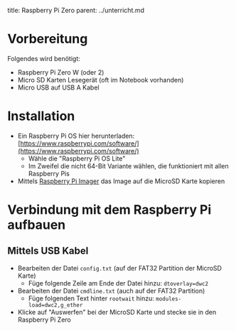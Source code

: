 title: Raspberry Pi Zero
parent: ../unterricht.md

# Vorbereitung
Folgendes wird benötigt:
* Raspberry Pi Zero W (oder 2)
* Micro SD Karten Lesegerät (oft im Notebook vorhanden)
* Micro USB auf USB A Kabel

# Installation
* Ein Raspberry Pi OS hier herunterladen: [https://www.raspberrypi.com/software/](https://www.raspberrypi.com/software/)
  * Wähle die "Raspberry Pi OS Lite"
  * Im Zweifel die nicht 64-Bit Variante wählen, die funktioniert mit allen Raspberry Pis
* Mittels [Raspberry Pi Imager](https://downloads.raspberrypi.org/imager/imager_latest.exe) das Image auf die MicroSD Karte kopieren

# Verbindung mit dem Raspberry Pi aufbauen
## Mittels USB Kabel
* Bearbeiten der Datei `config.txt` (auf der FAT32 Partition der MicroSD Karte)
  * Füge folgende Zeile am Ende der Datei hinzu: `dtoverlay=dwc2`
* Bearbeiten der Datei `cmdline.txt` (auch auf der FAT32 Partition)
  * Füge folgenden Text hinter `rootwait` hinzu: `modules-load=dwc2,g_ether`
* Klicke auf "Auswerfen" bei der MicroSD Karte und stecke sie in den Raspberry Pi Zero